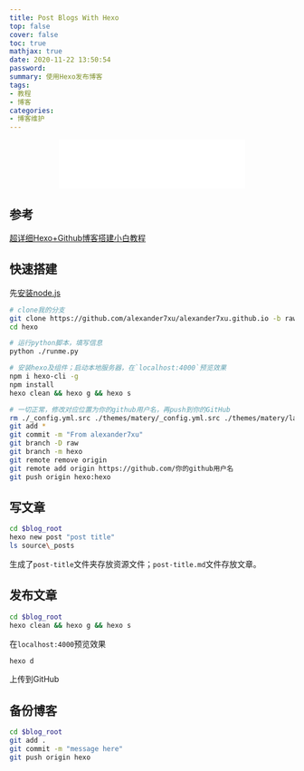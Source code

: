 ```yaml
---
title: Post Blogs With Hexo
top: false
cover: false
toc: true
mathjax: true
date: 2020-11-22 13:50:54
password:
summary: 使用Hexo发布博客
tags:
- 教程
- 博客
categories:
- 博客维护
---
```


<div align="middle"><iframe frameborder="no" border="0" marginwidth="0" marginheight="0" width=330 height=86 src="//music.163.com/outchain/player?type=2&id=858520&auto=1&height=66"></iframe></div>

## 参考

[超详细Hexo+Github博客搭建小白教程](https://zhuanlan.zhihu.com/p/35668237)

## 快速搭建

先[安装node.js](https://nodejs.org/en/)

```bash
# clone我的分支
git clone https://github.com/alexander7xu/alexander7xu.github.io -b raw ./hexo
cd hexo

# 运行python脚本，填写信息
python ./runme.py

# 安装hexo及组件；启动本地服务器，在`localhost:4000`预览效果
npm i hexo-cli -g
npm install
hexo clean && hexo g && hexo s

# 一切正常，修改对应位置为你的github用户名，再push到你的GitHub
rm ./_config.yml.src ./themes/matery/_config.yml.src ./themes/matery/layout/_partial/footer.ejs.src
git add *
git commit -m "From alexander7xu"
git branch -D raw
git branch -m hexo
git remote remove origin
git remote add origin https://github.com/你的github用户名
git push origin hexo:hexo
```

## 写文章

```bash
cd $blog_root
hexo new post "post title"
ls source\_posts
```

生成了`post-title`文件夹存放资源文件；`post-title.md`文件存放文章。

## 发布文章

```bash
cd $blog_root
hexo clean && hexo g && hexo s
```
在`localhost:4000`预览效果


```bash
hexo d
```

上传到GitHub

## 备份博客

```bash
cd $blog_root
git add .
git commit -m "message here"
git push origin hexo
```
